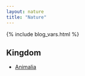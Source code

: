 ```yaml
---
layout: nature
title: "Nature"
---
```


{% include blog_vars.html %}

## Kingdom
* [Animalia]({{site.url}}/nature/animalia.html)

